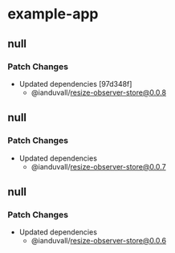 # example-app

## null

### Patch Changes

- Updated dependencies [97d348f]
  - @ianduvall/resize-observer-store@0.0.8

## null

### Patch Changes

- Updated dependencies
  - @ianduvall/resize-observer-store@0.0.7

## null

### Patch Changes

- Updated dependencies
  - @ianduvall/resize-observer-store@0.0.6
